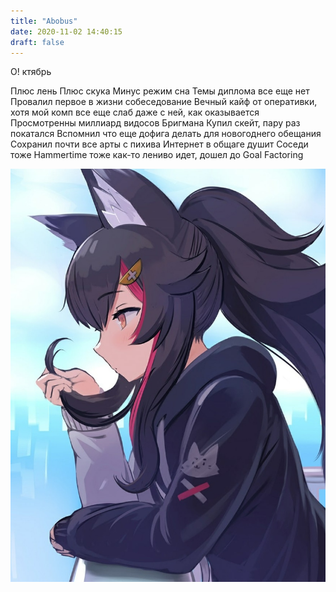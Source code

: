 ```yaml
---
title: "Abobus"
date: 2020-11-02 14:40:15
draft: false
---
```


О!
ктябрь

Плюс лень
Плюс скука
Минус режим сна
Темы диплома все еще нет
Провалил первое в жизни собеседование
Вечный кайф от оперативки, хотя мой комп все еще слаб даже с ней, как оказывается
Просмотренны миллиард видосов Бригмана
Купил скейт, пару раз покатался
Вспомнил что еще дофига делать для новогоднего обещания
Сохранил почти все арты с пихива
Интернет в общаге душит
Соседи тоже
Hammertime тоже как-то лениво идет, дошел до Goal Factoring

![](/img/vk/Hc7oqTD4Fbk.jpg)
